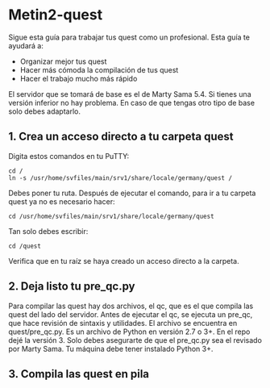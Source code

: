 # Metin2-quest

Sigue esta guía para trabajar tus quest como un profesional.
Esta guía te ayudará a:
- Organizar mejor tus quest
- Hacer más cómoda la compilación de tus quest
- Hacer el trabajo mucho más rápido

El servidor que se tomará de base es el de Marty Sama 5.4. Si tienes una versión inferior no hay problema.
En caso de que tengas otro tipo de base solo debes adaptarlo.

## 1. Crea un acceso directo a tu carpeta quest

Digita estos comandos en tu PuTTY:

```
cd /
ln -s /usr/home/svfiles/main/srv1/share/locale/germany/quest /
```

Debes poner tu ruta.
Después de ejecutar el comando, para ir a tu carpeta quest ya no es necesario hacer:
```
cd /usr/home/svfiles/main/srv1/share/locale/germany/quest
```

Tan solo debes escribir:
```
cd /quest
```

Verifica que en tu raíz se haya creado un acceso directo a la carpeta.

## 2. Deja listo tu pre_qc.py

Para compilar las quest hay dos archivos, el qc, que es el que compila las quest del lado del servidor.
Antes de ejecutar el qc, se ejecuta un pre_qc, que hace revisión de sintaxis y utilidades.
El archivo se encuentra en quest/pre_qc.py. Es un archivo de Python en versión 2.7 o 3+. En el repo dejé la versión 3.
Solo debes asegurarte de que el pre_qc.py sea el revisado por Marty Sama.
Tu máquina debe tener instalado Python 3+.

## 3. Compila las quest en pila


